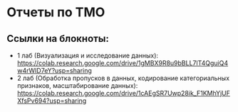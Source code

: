 # Отчеты по ТМО
## Ссылки на блокноты:
- 1 лаб (Визуализация и исследование данных): https://colab.research.google.com/drive/1gMBX9R8u9bBLL7lT4QguiQ4w4rWID7eY?usp=sharing
- 2 лаб (Обработка пропусков в данных, кодирование категориальных признаков, масштабирование данных): https://colab.research.google.com/drive/1cAEgSR7Uwp28ik_F1KMhYjUFXfsPv694?usp=sharing
